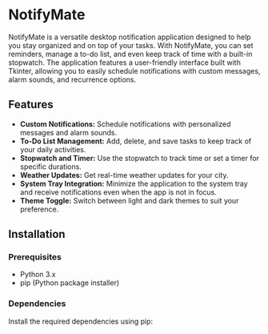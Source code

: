 # NotifyMate

NotifyMate is a versatile desktop notification application designed to help you stay organized and on top of your tasks. With NotifyMate, you can set reminders, manage a to-do list, and even keep track of time with a built-in stopwatch. The application features a user-friendly interface built with Tkinter, allowing you to easily schedule notifications with custom messages, alarm sounds, and recurrence options.

## Features

- **Custom Notifications:** Schedule notifications with personalized messages and alarm sounds.
- **To-Do List Management:** Add, delete, and save tasks to keep track of your daily activities.
- **Stopwatch and Timer:** Use the stopwatch to track time or set a timer for specific durations.
- **Weather Updates:** Get real-time weather updates for your city.
- **System Tray Integration:** Minimize the application to the system tray and receive notifications even when the app is not in focus.
- **Theme Toggle:** Switch between light and dark themes to suit your preference.

## Installation

### Prerequisites

- Python 3.x
- pip (Python package installer)

### Dependencies

Install the required dependencies using pip: